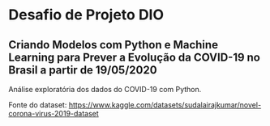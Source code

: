 # Desafio de Projeto DIO

## Criando Modelos com Python e Machine Learning para Prever a Evolução da COVID-19 no Brasil a partir de 19/05/2020

Análise exploratória dos dados do COVID-19 com Python.


Fonte do dataset: https://www.kaggle.com/datasets/sudalairajkumar/novel-corona-virus-2019-dataset

